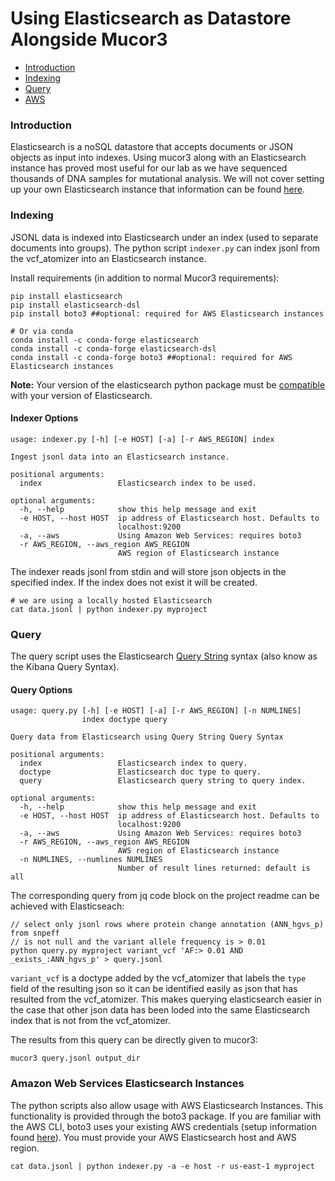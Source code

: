 # Using Elasticsearch as Datastore Alongside Mucor3

* [Introduction](#introduction)
* [Indexing](#indexing)
* [Query](#query)
* [AWS](#amazon-web-services-elasticsearch-instances)


### Introduction
Elasticsearch is a noSQL datastore that accepts documents or JSON objects as input into indexes. Using mucor3 along with an Elasticsearch instance has proved most useful for our lab as we have sequenced thousands of DNA samples for mutational analysis. We will not cover setting up your own Elasticsearch instance that information can be found [here](https://www.elastic.co/guide/en/elasticsearch/reference/current/elasticsearch-intro.html). 

### Indexing
JSONL data is indexed into Elasticsearch under an index (used to separate documents into groups). The python script ```indexer.py``` can index jsonl from the vcf_atomizer into an Elasticsearch instance.

Install requirements (in addition to normal Mucor3 requirements):
```
pip install elasticsearch
pip install elasticsearch-dsl
pip install boto3 ##optional: required for AWS Elasticsearch instances

# Or via conda
conda install -c conda-forge elasticsearch
conda install -c conda-forge elasticsearch-dsl
conda install -c conda-forge boto3 ##optional: required for AWS Elasticsearch instances
```
**Note:** Your version of the elasticsearch python package must be [compatible](https://github.com/elastic/elasticsearch-py#compatibility) with your version of Elasticsearch.

#### Indexer Options
```
usage: indexer.py [-h] [-e HOST] [-a] [-r AWS_REGION] index

Ingest jsonl data into an Elasticsearch instance.

positional arguments:
  index                 Elasticsearch index to be used.

optional arguments:
  -h, --help            show this help message and exit
  -e HOST, --host HOST  ip address of Elasticsearch host. Defaults to
                        localhost:9200
  -a, --aws             Using Amazon Web Services: requires boto3
  -r AWS_REGION, --aws_region AWS_REGION
                        AWS region of Elasticsearch instance
```

The indexer reads jsonl from stdin and will store json objects in the specified index. If the index does not exist it will be created.
```
# we are using a locally hosted Elasticsearch
cat data.jsonl | python indexer.py myproject 
```

### Query
The query script uses the Elasticsearch [Query String](https://www.elastic.co/guide/en/elasticsearch/reference/current/query-dsl-query-string-query.html) syntax (also know as the Kibana Query Syntax).

#### Query Options
```
usage: query.py [-h] [-e HOST] [-a] [-r AWS_REGION] [-n NUMLINES]
                index doctype query

Query data from Elasticsearch using Query String Query Syntax

positional arguments:
  index                 Elasticsearch index to query.
  doctype               Elasticsearch doc type to query.
  query                 Elasticsearch query string to query index.

optional arguments:
  -h, --help            show this help message and exit
  -e HOST, --host HOST  ip address of Elasticsearch host. Defaults to
                        localhost:9200
  -a, --aws             Using Amazon Web Services: requires boto3
  -r AWS_REGION, --aws_region AWS_REGION
                        AWS region of Elasticsearch instance
  -n NUMLINES, --numlines NUMLINES
                        Number of result lines returned: default is all
```

The corresponding query from jq code block on the project readme can be achieved with Elasticseach:
```
// select only jsonl rows where protein change annotation (ANN_hgvs_p) from snpeff
// is not null and the variant allele frequency is > 0.01
python query.py myproject variant_vcf 'AF:> 0.01 AND _exists_:ANN_hgvs_p' > query.jsonl
```
```variant_vcf``` is a doctype added by the vcf_atomizer that labels the ```type``` field of the resulting json so it can be identified easily as json that has resulted from the vcf_atomizer. This makes querying elasticsearch easier in the case that other json data has been loded into the same Elasticsearch index that is not from the vcf_atomizer.

The results from this query can be directly given to mucor3:
```
mucor3 query.jsonl output_dir
```

### Amazon Web Services Elasticsearch Instances
The python scripts also allow usage with AWS Elasticsearch Instances. This functionality is provided through the boto3 package. If you are familiar with the AWS CLI, boto3 uses your existing AWS credentials (setup information found [here](https://docs.aws.amazon.com/polly/latest/dg/setup-aws-cli.html)). You must provide your AWS Elasticsearch host and AWS region.
```
cat data.jsonl | python indexer.py -a -e host -r us-east-1 myproject 
```

